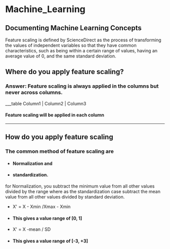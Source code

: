 # Machine_Learning
## Documenting Machine Learning Concepts
Feature scaling is defined by ScienceDirect as the process of transforming the values of independent variables so that they have common characteristics, such as being within a certain range of values, having an average value of 0, and the same standard deviation.

## Where do you apply feature scaling?
### Answer: Feature scaling is always applied in the columns but never across columns.
___table
Column1 | Column2 | Column3

#### Feature scaling will be applied in each column
___

## How do you apply feature scaling
### The common method of feature scaling are 
- #### Normalization and
- #### standardization.
for Normalization, you subtract the minimum value from all other values divided by the range where as the standardization case subtract the mean value from all other values divided by standard deviation.

- X' = X - Xmin /Xmax - Xmin
- #### This gives a value range of [0, 1]

- X' = X -mean / SD
- #### This gives a value range of [-3, +3]
